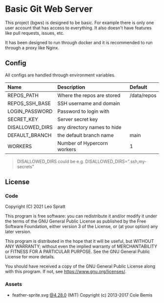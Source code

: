 # Basic Git Web Server
This project (bgws) is designed to be basic. For example there is only one user account that has access to everything. It also doesn't have features like pull requests, issues, etc.

It has been designed to run through docker and it is recommended to run through a proxy like Nginx.

## Config
All configs are handled through environment variables.

| Name            | Description                 | Default     |
|:----------------|:----------------------------|:------------|
| REPOS_PATH      | Where the repos are stored  | /data/repos |
| REPOS_SSH_BASE  | SSH username and domain     |             |
| LOGIN_PASSWORD  | Password to login with      |             |
| SECRET_KEY      | Server secret key           |             |
| DISALLOWED_DIRS | any directory names to hide |             |
| DEFAULT_BRANCH  | the default branch name     | main        |
| WORKERS         | Number of Hypercorn workers | 1           |

> DISALLOWED_DIRS could be e.g. DISALLOWED_DIRS=".ssh,my-secrets"

## License
### Code
Copyright (C) 2021 Leo Spratt

This program is free software: you can redistribute it and/or modify
it under the terms of the GNU General Public License as published by
the Free Software Foundation, either version 3 of the License, or
(at your option) any later version.

This program is distributed in the hope that it will be useful,
but WITHOUT ANY WARRANTY; without even the implied warranty of
MERCHANTABILITY or FITNESS FOR A PARTICULAR PURPOSE.  See the
GNU General Public License for more details.

You should have received a copy of the GNU General Public License
along with this program.  If not, see <https://www.gnu.org/licenses/>.

### Assets
- feather-sprite.svg [@4.28.0](https://github.com/feathericons/feather) (MIT) Copyright (c) 2013-2017 Cole Bemis
